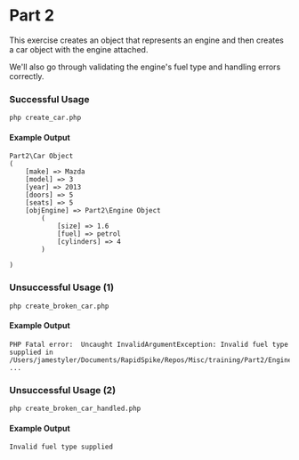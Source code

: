 Part 2
===========

This exercise creates an object that represents an engine and then creates a car object with the engine attached.

We'll also go through validating the engine's fuel type and handling errors correctly.

### Successful Usage
```
php create_car.php
```

#### Example Output
```
Part2\Car Object
(
    [make] => Mazda
    [model] => 3
    [year] => 2013
    [doors] => 5
    [seats] => 5
    [objEngine] => Part2\Engine Object
        (
            [size] => 1.6
            [fuel] => petrol
            [cylinders] => 4
        )

)
```

### Unsuccessful Usage (1)
```
php create_broken_car.php
```

#### Example Output
```
PHP Fatal error:  Uncaught InvalidArgumentException: Invalid fuel type supplied in /Users/jamestyler/Documents/RapidSpike/Repos/Misc/training/Part2/Engine.php:55
...
```

### Unsuccessful Usage (2)
```
php create_broken_car_handled.php
```

#### Example Output
```
Invalid fuel type supplied
```